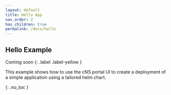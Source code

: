 ```yaml
---
layout: default
title: Hello App
nav_order: 2
has_children: true
permalink: /docs/hello
---
```



## Hello Example
Coming soon
{: .label .label-yellow }

This example shows how to use the cNS portal UI to create a deployment of a simple application using a tailored helm chart.

{: .no_toc }
